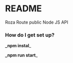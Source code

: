 # README #

Roza Route public Node JS API



### How do I get set up? ###

**_npm instal**_

**_npm run start**_
